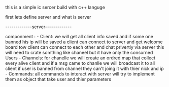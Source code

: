 this is a simple ic sercer build with c++ languge 
 
first lets define server and what is server


-------------server-------------

componment :
    - Client:
        we will get all client info saved and if some one banned his ip will be saved
        a client can connect to server and get welcome board 
        tow client can connect to each other and chat privertly via server this will need to crate somthing like chaneel but it have only the consorned Users
    - Channels:
        for chanelle we will create an ordred map that collect every alive client and if a msg came to chanlle we will broadcast it to all client
        if user is banned from channel they can't joing it with thier nick and ip
    - Commands:
        all commands to interact with server will try to implement them as object that take user and thier parameters
